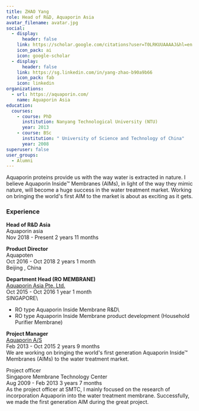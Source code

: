 ```yaml
---
title: ZHAO Yang
role: Head of R&D, Aquaporin Asia
avatar_filename: avatar.jpg
social:
  - display:
      header: false
    link: https://scholar.google.com/citations?user=T0LRKUUAAAAJ&hl=en
    icon_pack: ai
    icon: google-scholar
  - display:
      header: false
    link: https://sg.linkedin.com/in/yang-zhao-b90a9b66
    icon_pack: fab
    icon: linkedin
organizations:
  - url: https://aquaporin.com/
    name: Aquaporin Asia
education:
  courses:
    - course: PhD
      institution: Nanyang Technological University (NTU)
      year: 2013
    - course: BSc
      institution: " University of Science and Technology of China"
      year: 2008
superuser: false
user_groups:
  - Alumni
---
```

<!--StartFragment-->

Aquaporin proteins provide us with the way water is extracted in nature. I believe Aquaporin Inside™ Membranes (AIMs), in light of the way they mimic nature, will become a huge success in the water treatment market. Working on bringing the world's first AIM to the market is about as exciting as it gets.

### Experience

**Head of R&D Asia**\
Aquaporin asia\
Nov 2018 - Present 2 years 11 months

**Product Director**\
Aquapoten\
Oct 2016 - Oct 2018 2 years 1 month\
Beijing , China

**Department Head (RO MEMBRANE)**\
[Aquaporin Asia Pte. Ltd.](https://sg.linkedin.com/company/aquaporin-asia-pte-ltd-?trk=public_profile_experience-item_profile-section-card_subtitle-click)\
Oct 2015 - Oct 2016 1 year 1 month\
SINGAPORE\

* RO type Aquaporin Inside Membrane R&D\
* RO type Aquaporin Inside Membrane product development (Household Purifier Membrane)

**Project Manager**\
[Aquaporin A/S](https://sg.linkedin.com/company/aquaporin-a-s?trk=public_profile_experience-item_profile-section-card_subtitle-click)\
Feb 2013 - Oct 2015 2 years 9 months\
We are working on bringing the world's first generation Aquaporin Inside™ Membranes (AIMs) to the water treatment market.

Project officer\
Singapore Membrane Technology Center\
Aug 2009 - Feb 2013 3 years 7 months\
As the project officer at SMTC, I mainly focused on the research of incorporation Aquaporin into the water treatment membrane. Successfully, we made the first generation AIM during the great project.

<!--EndFragment-->